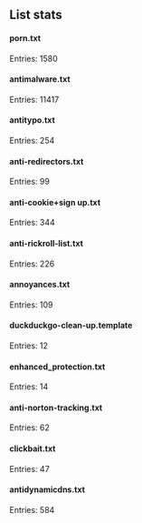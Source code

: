## List stats
#### porn.txt
Entries: 1580 <br> 
#### antimalware.txt
Entries: 11417 <br> 
#### antitypo.txt
Entries: 254 <br> 
#### anti-redirectors.txt
Entries: 99 <br> 
#### anti-cookie+sign up.txt
Entries: 344 <br> 
#### anti-rickroll-list.txt
Entries: 226 <br> 
#### annoyances.txt
Entries: 109 <br> 
#### duckduckgo-clean-up.template
Entries: 12 <br> 
#### enhanced_protection.txt
Entries: 14 <br> 
#### anti-norton-tracking.txt
Entries: 62 <br> 
#### clickbait.txt
Entries: 47 <br> 
#### antidynamicdns.txt
Entries: 584 <br> 
